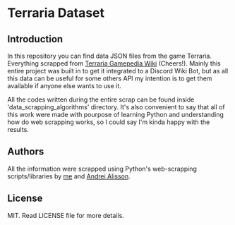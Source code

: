 # Terraria Dataset

## Introduction

In this repository you can find data JSON files from the game Terraria. Everything scrapped from [Terraria Gamepedia
Wiki](https://terraria.gamepedia.com/) (Cheers!). Mainly this entire project was built in to get it integrated to a
Discord Wiki Bot, but as all this data can be useful for some others API my intention is to get them available if anyone
else wants to use it.

All the codes written during the entire scrap can be found inside 'data\_scrapping\_algorithms' directory. It's also
convenient to say that all of this work were made with pourpose of learning Python and understanding how do web scrapping 
works, so I could say I'm kinda happy with the results.

## Authors

All the information were scrapped using Python's web-scrapping scripts/libraries by
[me](https://github.com/natan-dot-com) and [Andrei Alisson](https://github.com/AndreiAlisson).

## License

MIT. Read LICENSE file for more details.
